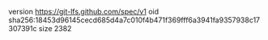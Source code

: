 version https://git-lfs.github.com/spec/v1
oid sha256:18453d96145cecd685d4a7c010f4b471f369fff6a3941fa9357938c17307391c
size 2382
